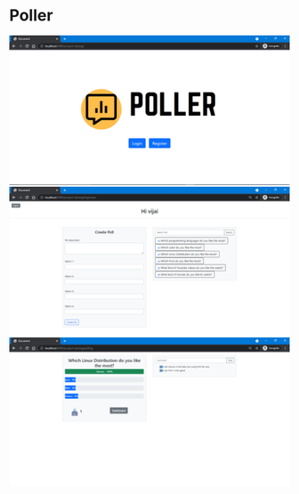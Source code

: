 # Poller
![](screenshots/HomePage.PNG)
![](screenshots/AccountPage.PNG)
![](screenshots/PollingPage.PNG)